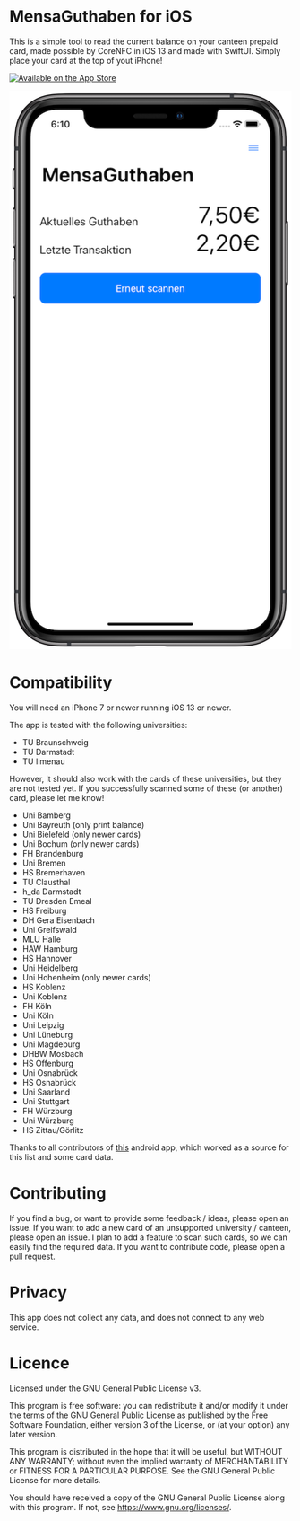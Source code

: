 # MensaGuthaben for iOS
This is a simple tool to read the current balance on your canteen prepaid card, made possible by CoreNFC in iOS 13 and made with SwiftUI. Simply place your card at the top of yout iPhone!

[![Available on the App Store](http://cl.ly/WouG/Download_on_the_App_Store_Badge_DE-DE_135x40.svg)](https://apps.apple.com/de/app/mensaguthaben/id1479619088)

![MensaGuthaben on iPhone X](https://github.com/TheJKM/MensaGuthaben-iOS/raw/master/preview.png)

# Compatibility
You will need an iPhone 7 or newer running iOS 13 or newer.

The app is tested with the following universities:
- TU Braunschweig
- TU Darmstadt
- TU Ilmenau

However, it should also work with the cards of these universities, but they are not tested yet. If you successfully scanned some of these (or another) card, please let me know!
- Uni Bamberg
- Uni Bayreuth (only print balance)
- Uni Bielefeld (only newer cards)
- Uni Bochum (only newer cards)
- FH Brandenburg
- Uni Bremen
- HS Bremerhaven
- TU Clausthal
- h_da Darmstadt
- TU Dresden Emeal
- HS Freiburg
- DH Gera Eisenbach
- Uni Greifswald
- MLU Halle
- HAW Hamburg
- HS Hannover
- Uni Heidelberg
- Uni Hohenheim (only newer cards)
- HS Koblenz
- Uni Koblenz
- FH Köln
- Uni Köln
- Uni Leipzig
- Uni Lüneburg
- Uni Magdeburg
- DHBW Mosbach
- HS Offenburg
- Uni Osnabrück
- HS Osnabrück
- Uni Saarland
- Uni Stuttgart
- FH Würzburg
- Uni Würzburg
- HS Zittau/Görlitz

Thanks to all contributors of [this](https://github.com/jakobwenzel/MensaGuthaben) android app, which worked as a source for this list and some card data.

# Contributing
If you find a bug, or want to provide some feedback / ideas, please open an issue.
If you want to add a new card of an unsupported university / canteen, please open an issue. I plan to add a feature to scan such cards, so we can easily find the required data.
If you want to contribute code, please open a pull request.

# Privacy
This app does not collect any data, and does not connect to any web service.

# Licence
Licensed under the GNU General Public License v3.

This program is free software: you can redistribute it and/or modify
it under the terms of the GNU General Public License as published by
the Free Software Foundation, either version 3 of the License, or
(at your option) any later version.

This program is distributed in the hope that it will be useful,
but WITHOUT ANY WARRANTY; without even the implied warranty of
MERCHANTABILITY or FITNESS FOR A PARTICULAR PURPOSE.  See the
GNU General Public License for more details.

You should have received a copy of the GNU General Public License
along with this program.  If not, see <https://www.gnu.org/licenses/>.
